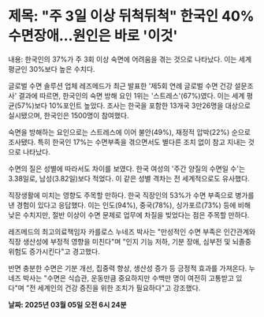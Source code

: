 # **제목: "주 3일 이상 뒤척뒤척" 한국인 40% 수면장애…원인은 바로 '이것'**

  내용: 한국인의 37%가 주 3회 이상 숙면에 어려움을 겪는 것으로 나타났다. 이는 세계 평균인 30%보다 높은 수치다. 

글로벌 수면 솔루션 업체 레즈메드가 최근 발표한 '제5회 연례 글로벌 수면 건강 설문조사' 결과에 따르면, 한국인의 숙면 방해 요인 1위는 '스트레스'(67%)였다. 이는 세계 평균(57%)보다 10%포인트 높았다. 조사는 한국을 포함한 13개국 3만26명을 대상으로 실시됐으며, 한국인은 1500명이 참여했다.

숙면을 방해하는 요인으로는 스트레스에 이어 불안(49%), 재정적 압박(22%) 순으로 조사됐다. 특히 한국인 17%는 수면부족을 겪으면서도 별다른 조치 없이 참고 지내는 것으로 나타났다.

수면의 질은 성별에 따라서도 차이를 보였다. 한국 여성의 '주간 양질의 수면일 수'는 3.38일로, 남성(3.82일)보다 적었다. 이 같은 성별 격차는 전 세계적으로도 유사했다.

직장생활에 미치는 영향도 주목할 만하다. 한국 직장인의 53%가 수면 부족으로 병가를 낸 경험이 있다고 응답했다. 이는 인도(94%), 중국(78%), 싱가포르(73%) 등에 비해 낮은 수치지만, 절반 이상이 수면 문제로 업무에 차질을 빚었다는 점은 주목할 만하다.

레즈메드의 최고의료책임자 카를로스 누네즈 박사는 "만성적인 수면 부족은 인간관계와 직장 생산성에 부정적 영향을 미친다"며 "인지 기능 저하, 기분 장애, 심부전 및 뇌졸중 위험도 증가시킨다"고 경고했다.

반면 충분한 수면은 기분 개선, 집중력 향상, 생산성 증가 등 긍정적 효과를 가져온다. 누네즈 박사는 "수면은 식습관, 운동만큼 중요하지만 수백만 명이 여전히 고통받고 있다"며 "전 세계인의 건강 증진을 위한 조치가 필요하다"고 강조했다.

  **날짜: 2025년 03월 05일 오전 6시 24분**